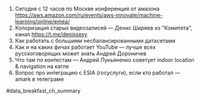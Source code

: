 1. Сегодня с 12 часов по Москве конференция от амазона https://aws.amazon.com/ru/events/aws-innovate/machine-learning/online/emea/
2. Колоризация старых видеозаписей — Денис Ширяев из "Комитета", канал https://t.me/denissexy
3. Как работать с большими несбалансированными датасетами
4. Как и на каких фичах работает YouTube — лучше всех русскоговорящих может знать Андрей Дороничев
5. Что там по контестам — Андрей Лукьяненко советует indoor location & navigation на кагле
6. Вопрос про интеграцию с ESIA (госуслуги), если кто работал — amark в телеграме

  #data_breakfast_ch_summary